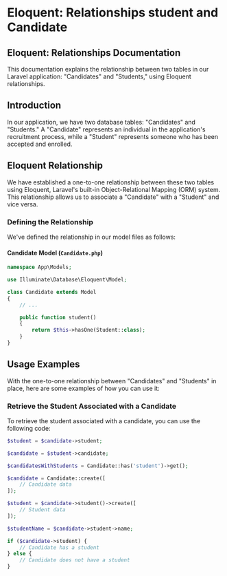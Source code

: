 
# Eloquent: Relationships student and Candidate

## Eloquent: Relationships Documentation

This documentation explains the relationship between two tables in our Laravel application: "Candidates" and "Students," using Eloquent relationships.

## Introduction

In our application, we have two database tables: "Candidates" and "Students." A "Candidate" represents an individual in the application's recruitment process, while a "Student" represents someone who has been accepted and enrolled.

## Eloquent Relationship

We have established a one-to-one relationship between these two tables using Eloquent, Laravel's built-in Object-Relational Mapping (ORM) system. This relationship allows us to associate a "Candidate" with a "Student" and vice versa.

### Defining the Relationship

We've defined the relationship in our model files as follows:

#### Candidate Model (`Candidate.php`)

```php
namespace App\Models;

use Illuminate\Database\Eloquent\Model;

class Candidate extends Model
{
    // ...

    public function student()
    {
        return $this->hasOne(Student::class);
    }
}

```
## Usage Examples

With the one-to-one relationship between "Candidates" and "Students" in place, here are some examples of how you can use it:

### Retrieve the Student Associated with a Candidate

To retrieve the student associated with a candidate, you can use the following code:

```php
$student = $candidate->student;
```
```php
$candidate = $student->candidate;
```

```php
$candidatesWithStudents = Candidate::has('student')->get();

```

```php
$candidate = Candidate::create([
    // Candidate data
]);

$student = $candidate->student()->create([
    // Student data
]);

```

```php
$studentName = $candidate->student->name;

```

```php
if ($candidate->student) {
    // Candidate has a student
} else {
    // Candidate does not have a student
}

```

